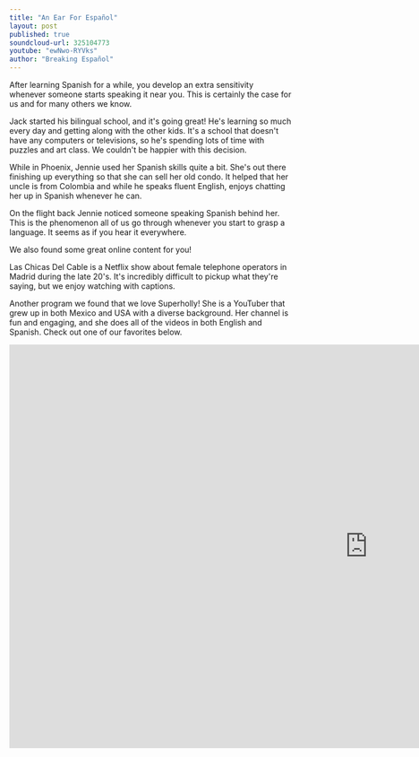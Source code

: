 ```yaml
---
title: "An Ear For Español"
layout: post
published: true
soundcloud-url: 325104773
youtube: "ewNwo-RYVks"
author: "Breaking Español"
---
```

After learning Spanish for a while, you develop an extra sensitivity whenever someone starts speaking it near you. This is certainly the case for us and for many others we know.

Jack started his bilingual school, and it's going great! He's learning so much every day and getting along with the other kids. It's a school that doesn't have any computers or televisions, so he's spending lots of time with puzzles and art class. We couldn't be happier with this decision.

While in Phoenix, Jennie used her Spanish skills quite a bit. She's out there finishing up everything so that she can sell her old condo. It helped that her uncle is from Colombia and while he speaks fluent English, enjoys chatting her up in Spanish whenever he can.

On the flight back Jennie noticed someone speaking Spanish behind her. This is the phenomenon all of us go through whenever you start to grasp a language. It seems as if you hear it everywhere.

We also found some great online content for you!

Las Chicas Del Cable is a Netflix show about female telephone operators in Madrid during the late 20's. It's incredibly difficult to pickup what they're saying, but we enjoy watching with captions.

Another program we found that we love Superholly! She is a YouTuber that grew up in both Mexico and USA with a diverse background. Her channel is fun and engaging, and she does all of the videos in both English and Spanish. Check out one of our favorites below.

<iframe width="1280" height="720" src="https://www.youtube.com/embed/swnOlUVXytY?rel=0&amp;controls=0&amp;showinfo=0?ecver=1" frameborder="0" allowfullscreen></iframe>
